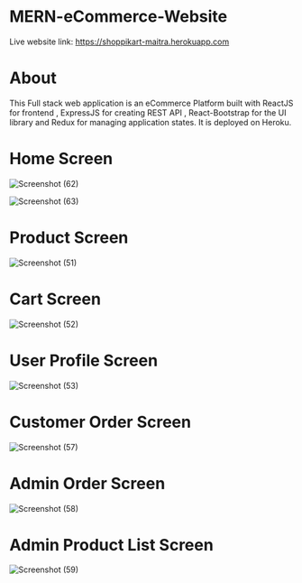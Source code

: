 # MERN-eCommerce-Website

Live website link: https://shoppikart-maitra.herokuapp.com


# About

This Full stack web application is an eCommerce Platform built with ReactJS for frontend ,
ExpressJS for creating REST API , React-Bootstrap for the UI library and Redux for managing application states.
It is deployed on Heroku.


# Home Screen

![Screenshot (62)](https://user-images.githubusercontent.com/47227715/124158170-34860200-dab7-11eb-8f18-d3a7233ad606.png)

![Screenshot (63)](https://user-images.githubusercontent.com/47227715/124158240-4c5d8600-dab7-11eb-9c7a-a8d9b17ddcce.png)

# Product Screen

![Screenshot (51)](https://user-images.githubusercontent.com/47227715/124158350-6d25db80-dab7-11eb-85ae-14e3d12814d2.png)

# Cart Screen

![Screenshot (52)](https://user-images.githubusercontent.com/47227715/124158409-82026f00-dab7-11eb-8d7b-2ee82bea4c3a.png)

# User Profile Screen

![Screenshot (53)](https://user-images.githubusercontent.com/47227715/124158490-99d9f300-dab7-11eb-941d-989436862591.png)


# Customer Order Screen

![Screenshot (57)](https://user-images.githubusercontent.com/47227715/124158581-b6762b00-dab7-11eb-8308-c5665e38b8bd.png)

# Admin Order Screen

![Screenshot (58)](https://user-images.githubusercontent.com/47227715/124158607-bfff9300-dab7-11eb-96cf-e15b357b212a.png)

# Admin Product List Screen

![Screenshot (59)](https://user-images.githubusercontent.com/47227715/124158743-e58c9c80-dab7-11eb-9327-efb14ce753a7.png)

